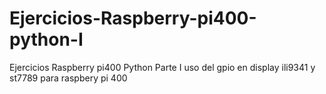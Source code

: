# Ejercicios-Raspberry-pi400-python-I
Ejercicios Raspberry pi400 Python Parte I
uso del gpio en display ili9341 y st7789 para raspbery pi 400
